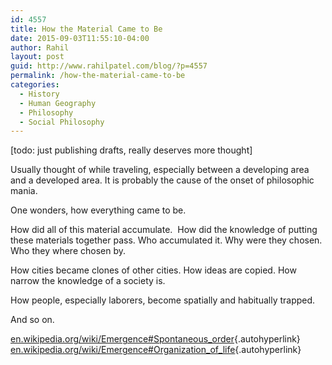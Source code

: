 ```yaml
---
id: 4557
title: How the Material Came to Be
date: 2015-09-03T11:55:10-04:00
author: Rahil
layout: post
guid: http://www.rahilpatel.com/blog/?p=4557
permalink: /how-the-material-came-to-be
categories:
  - History
  - Human Geography
  - Philosophy
  - Social Philosophy
---
```

[todo: just publishing drafts, really deserves more thought]

Usually thought of while traveling, especially between a developing area and a developed area. It is probably the cause of the onset of philosophic mania.

One wonders, how everything came to be.

How did all of this material accumulate.  How did the knowledge of putting these materials together pass. Who accumulated it. Why were they chosen. Who they where chosen by.

How cities became clones of other cities. How ideas are copied. How narrow the knowledge of a society is.

How people, especially laborers, become spatially and habitually trapped.

And so on.

[en.wikipedia.org/wiki/Emergence#Spontaneous_order](https://en.wikipedia.org/wiki/Emergence#Spontaneous_order){.autohyperlink}  
[en.wikipedia.org/wiki/Emergence#Organization\_of\_life](https://en.wikipedia.org/wiki/Emergence#Organization_of_life){.autohyperlink}